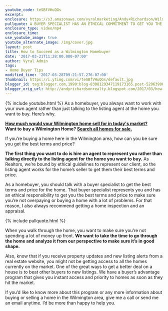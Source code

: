 ```yaml
---
youtube_code: teSBfVHuQGs
excerpt:
enclosure: https://s3.amazonaws.com/vyralmarketing/Andy+Richardson/Wilmington+Real+Estate+Agent-+How+to+succeed+as+a+homebuyer.mp4
pullquote: A BUYER SPECIALIST HAS AN ETHICAL COMMITMENT TO GET YOU THE BEST DEAL.
enclosure_type: video/mp4
enclosure_time:
use_youtube_image: true
youtube_alternate_image: /img/cover.jpg
layout: post
title: How to Succeed as a Wilmington Homebuyer
date: '2017-03-21T11:28:00.000-07:00'
author: Vyral Admin
tags:
- Home Buyer Tips
modified_time: '2017-03-28T09:21:57.276-07:00'
thumbnail: https://i.ytimg.com/vi/teSBfVHuQGs/default.jpg
blogger_id: tag:blogger.com,1999:blog-8308129347119173165.post-5296399086428344873
blogger_orig_url: http://andyrichardsonrealty.blogspot.com/2017/03/how-to-succeed-as-wilmington-homebuyer.html
---
```

{% include youtube.html %}
As a homebuyer, you always want to work with your own agent rather than just talking to the listing agent at the home you want to buy. Here’s why.

<div class="post-cta">
<strong><a href="http://www.searchwilmingtonhomevalues.com/" target="_blank">How much would your Wilmington home sell for in today's market?</a></strong>
<br>
<strong>Want to buy a Wilmington Home? <a href="http://www.searchwilmingtonhomesforsale.com/" target="_blank">Search all homes for sale.</a></strong>
</div>

If you’re buying a home here in the Wilmington area, how can you be sure you get the best terms and price?

**The first thing you want to do is hire an agent to represent you rather than talking directly to the listing agent for the home you want to buy.** As Realtors, we’re bound by ethical guidelines to represent our client, so the listing agent works for the home’s seller to get them their best terms and price.

As a homebuyer, you should talk with a buyer specialist to get the best terms and price for the home. That buyer specialist represents you and has an ethical responsibility to get you the best terms and price to make sure you’re not overpaying or buying a home with a lot of problems. For that reason, I also always recommend getting a home inspection and an appraisal.

{% include pullquote.html %}

When you walk through the home, you want to make sure you’re not spending a lot of money up front. **We want to take the time to go through the home and analyze it from our perspective to make sure it’s in good shape.**

Also, know that if you receive property updates and new listing alerts from a real estate website, you might not be getting access to all the homes currently on the market. One of the great ways to get a better deal on a house is to beat other buyers to new listings. We have a buyer’s advantage program that gives you instant access and priority to homes as soon as they hit the market.

If you’d like to know more about this program or any more information about buying or selling a home in the Wilmington area, give me a call or send me an email anytime. I’d be more than happy to help you.
